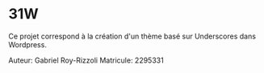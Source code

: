 # 31W

Ce projet correspond à la création d'un thème basé sur Underscores dans Wordpress.

Auteur: Gabriel Roy-Rizzoli
Matricule: 2295331
